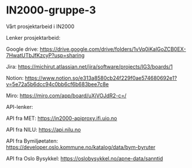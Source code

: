 # IN2000-gruppe-3
Vårt prosjektarbeid i IN2000

Lenker prosjektarbeid:

Google drive: https://drive.google.com/drive/folders/1vVq0iKalGoZCB0EX-7HwatUTbJfKzcyP?usp=sharing

Jira: https://michirut.atlassian.net/jira/software/projects/IG3/boards/1

Notion: https://www.notion.so/e313a8580cb24f229f0ae574680692e1?v=5e72a5b6dcc94c0bb6cf6b683bee7c8e

Miro: https://miro.com/app/board/uXjVOJdR2-c=/

API-lenker:

API fra MET: https://in2000-apiproxy.ifi.uio.no

API fra NILU: https://api.nilu.no

API fra Bymiljøetaten: https://developer.oslo.kommune.no/katalog/data/bym-byruter

API fra Oslo Bysykkel: https://oslobysykkel.no/apne-data/sanntid
